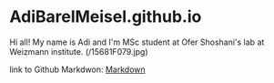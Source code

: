 # AdiBarelMeisel.github.io
Hi all! My name is Adi and I'm MSc student at Ofer Shoshani's lab at Weizmann institute. 
(/15681F079.jpg)

link to Github Markdwon:
[Markdown](https://github.github.com/gfm/)


